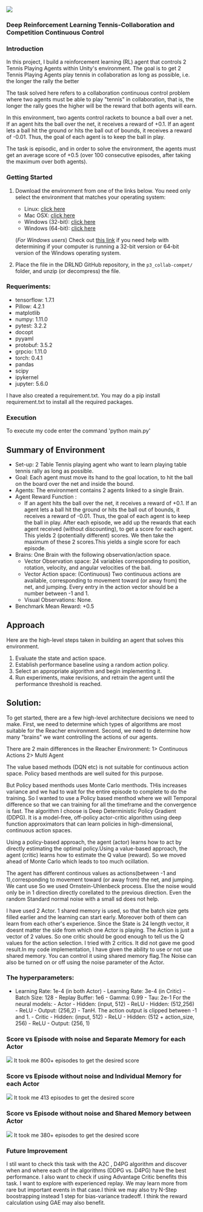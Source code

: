 <img src="https://user-images.githubusercontent.com/10624937/42135623-e770e354-7d12-11e8-998d-29fc74429ca2.gif">   

### Deep Reinforcement Learning Tennis-Collaboration and Competition Continuous Control   
### Introduction
In this project, I build a reinforcement learning (RL) agent that controls 2 Tennis Playing Agents within Unity's  environment. 
The goal is to get 2 Tennis Playing Agents play tennis in collaboration as long as possible, i.e. the longer the rally the better

The task solved here refers to a collaboration continuous control problem where two agents must be able to play "tennis" in collaboration, that is, the longer the rally goes the higher will be the reward that both agents will earn.

In this environment, two agents control rackets to bounce a ball over a net. If an agent hits the ball over the net, it receives a reward of +0.1. If an agent lets a ball hit the ground or hits the ball out of bounds, it receives a reward of -0.01. Thus, the goal of each agent is to keep the ball in play.

The task is episodic, and in order to solve the environment, the agents must get an average score of +0.5 (over 100 consecutive episodes, after taking the maximum over both agents).

### Getting Started

1. Download the environment from one of the links below.  You need only select the environment that matches your operating system:

    - Linux: [click here](https://s3-us-west-1.amazonaws.com/udacity-drlnd/P3/Tennis/Tennis_Linux.zip)
    - Mac OSX: [click here](https://s3-us-west-1.amazonaws.com/udacity-drlnd/P3/Tennis/Tennis.app.zip)
    - Windows (32-bit): [click here](https://s3-us-west-1.amazonaws.com/udacity-drlnd/P3/Tennis/Tennis_Windows_x86.zip)
    - Windows (64-bit): [click here](https://s3-us-west-1.amazonaws.com/udacity-drlnd/P3/Tennis/Tennis_Windows_x86_64.zip.zip)
    
    (_For Windows users_) Check out [this link](https://support.microsoft.com/en-us/help/827218/how-to-determine-whether-a-computer-is-running-a-32-bit-version-or-64) if you need help with determining if your computer is running a 32-bit version or 64-bit version of the Windows operating system.

2. Place the file in the DRLND GitHub repository, in the `p3_collab-compet/` folder, and unzip (or decompress) the file.
### Requeriments:
- tensorflow: 1.7.1
- Pillow: 4.2.1
- matplotlib
- numpy: 1.11.0
- pytest: 3.2.2
- docopt
- pyyaml
- protobuf: 3.5.2
- grpcio: 1.11.0
- torch: 0.4.1
- pandas
- scipy
- ipykernel
- jupyter: 5.6.0

I have also created a requirement.txt. You may do a pip install requirement.txt to install all the required packages.

### Execution 
To execute my code enter the command 'python main.py'

## Summary of Environment
- Set-up: 2 Table Tennis playing agent who want to learn playing table tennis rally as long as possible.
- Goal: Each agent must move its hand to the goal location, to hit the ball on the board over the net and inside the bound.
- Agents: The environment contains 2 agents linked to a single Brain.
- Agent Reward Function :
  - If an agent hits the ball over the net, it receives a reward of +0.1. If an agent lets a ball hit the ground or hits the ball out of bounds, it receives a reward of -0.01. Thus, the goal of each agent is to keep the ball in play.
  After each episode, we add up the rewards that each agent received (without discounting), to get a score for each agent. This yields 2 (potentially different) scores. We then take the maximum of these 2 scores.This yields a single score for each episode.
- Brains: One Brain with the following observation/action space.
  - Vector Observation space: 24 variables corresponding to position, rotation, velocity, and angular velocities of the ball.
  - Vector Action space: (Continuous) Two continuous actions are available, corresponding to movement toward (or away from) the net, and jumping. Every entry in the action vector should be a number between -1 and 1.
  - Visual Observations: None.
- Benchmark Mean Reward: +0.5

## Approach
Here are the high-level steps taken in building an agent that solves this environment.

1. Evaluate the state and action space.
1. Establish performance baseline using a random action policy.
1. Select an appropriate algorithm and begin implementing it.
1. Run experiments, make revisions, and retrain the agent until the performance threshold is reached.
## Solution:
To get started, there are a few high-level architecture decisions we need to make. First, we need to determine which types of algorithms are most suitable for the Reacher environment. Second, we need to determine how many "brains" we want controlling the actions of our agents.

There are 2 main differences in the Reacher Environment:
1> Continuous Actions
2> Multi Agent

The value based methods (DQN etc) is not suitable for continuous action space.
Policy based menthods are well suited for this purpose.

But Policy based menthods uses Monte Carlo menthods. THis increases variance and we had to wait for the entire episode to complete to do the training. So I wanted to use a Policy based menthod where we will Temporal difference so that we can training for all the timeframe and the convergence is fast.
The algorithm I choose is Deep Deterministic Policy Gradient (DDPG). It is a model-free, off-policy actor-critic algorithm using deep function approximators that can learn policies in high-dimensional, continuous action spaces.

Using a policy-based approach, the agent (actor) learns how to act by directly estimating the optimal policy.Using a value-based approach, the agent (critic) learns how to estimate the Q value (reward). So we moved ahead of Monte Carlo which leads to too much ocillation.

The agent has different continous values as actions(between -1 and 1),corresponding to movement toward (or away from) the net, and jumping. We cant use So we used Ornstein-Uhlenbeck process. Else the noise would only be in 1 direction directly corellated to the previous direction. Even the random Standard normal noise with a small sd does not help. 

I have used 2 Actor. 1 shared memory is used, so that the batch size gets filled earlier and the learning can start early. Moreover both of them can learn from each other's experience. Since the State is 24 length vector, it doesnt matter the side from which one Actor is playing. The Action is just a vector of 2 values. So one critic should be good enough to tell us the Q values for the action selection. I tried with 2 critics. It did not gave me good result.In my code implementation, I have given the ability to use or not use shared memory. You can control it using shared memory flag.The Noise can also be turned on or off using the noise parameter of the Actor.

### The hyperparameters: 
- Learning Rate: 1e-4 (in both Actor)  - Learning Rate: 3e-4 (in Critic)  - Batch Size: 128   - Replay Buffer: 1e6   - Gamma: 0.99   - Tau: 2e-1   For the neural models:       - Actor         - Hidden: (input, 512)  - ReLU     - Hidden: (512,256)    - ReLU     - Output: (256,2)  - TanH. The action output is clipped between -1 and 1.   - Critic     - Hidden: (input, 512)              - ReLU     - Hidden: (512 + action_size, 256)  - ReLU     - Output: (256, 1)

### Score vs Episode with noise and Separate Memory for each Actor 
<img src="https://github.com/kaustav1987/Tennis-Collaboration-and-Competition-Continuous-Control/blob/master/with%20noise%20and%20individual%20memory.png"> 
It took me 800+ episodes to get the desired score

### Score vs Episode without noise and Individual Memory for each Actor
<img src="https://github.com/kaustav1987/Tennis-Collaboration-and-Competition-Continuous-Control/blob/master/individual%20memory%20no%20noise.png"> 
It took me 413 episodes to get the desired score 

### Score vs Episode without noise and Shared Memory between Actor
<img src="https://github.com/kaustav1987/Tennis-Collaboration-and-Competition-Continuous-Control/blob/master/shared%20memory%20no%20Noise.png"> 
It took me 380+ episodes to get the desired score 

### Future Improvement
I stil want to check this task with the A2C , D4PG algorithm and discover when and where each of the algorithms (DDPG vs. D4PG) have the best performance. I also want to check if using Advantage Critic benefits this task. I want to explore with experienced replay. We may learn more from rare but important events in that case.I think we may also try N-Step boostrapping instead 1 step for bias-variance tradeoff. I think the reward calculation using GAE may also benefit.



